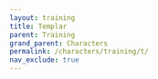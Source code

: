```yaml
---
layout: training
title: Templar
parent: Training
grand_parent: Characters
permalink: /characters/training/t/
nav_exclude: true
---
```

